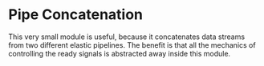 # Pipe Concatenation
This very small module is useful, because it concatenates data streams from two
different elastic pipelines. The benefit is that all the mechanics of
controlling the ready signals is abstracted away inside this module.
